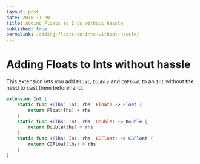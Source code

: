 ```yaml
---
layout: post
date: 2016-11-20
title: Adding Floats to Ints without hassle
published: true
permalink: /adding-floats-to-ints-without-hassle/
--- 
```


# Adding Floats to Ints without hassle

This extension lets you add `Float`, `Double` and `CGFloat` to an `Int` without the need to cast them beforehand.

```swift
extension Int {
	static func +(lhs: Int, rhs: Float) -> Float {
		return Float(lhs) + rhs
	}
	static func +(lhs: Int, rhs: Double) -> Double {
		return Double(lhs) + rhs
	}
	static func +(lhs: Int, rhs: CGFloat) -> CGFloat {
		return CGFloat(lhs) + rhs
	}
}
```